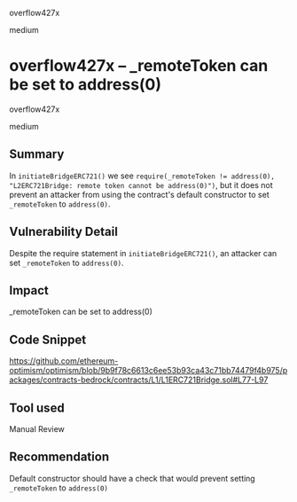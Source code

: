 overflow427x

medium

# overflow427x – _remoteToken can be set to address(0)

overflow427x

medium
## Summary
In `initiateBridgeERC721()` we see `require(_remoteToken != address(0), "L2ERC721Bridge: remote token cannot be address(0)")`, but it does not prevent an attacker from using the contract's default constructor to set `_remoteToken` to `address(0)`.
## Vulnerability Detail
Despite the require statement in `initiateBridgeERC721()`, an attacker can set `_remoteToken` to `address(0)`.
## Impact
_remoteToken can be set to address(0)
## Code Snippet
https://github.com/ethereum-optimism/optimism/blob/9b9f78c6613c6ee53b93ca43c71bb74479f4b975/packages/contracts-bedrock/contracts/L1/L1ERC721Bridge.sol#L77-L97
## Tool used

Manual Review

## Recommendation
Default constructor should have a check that would prevent setting `_remoteToken` to `address(0)`